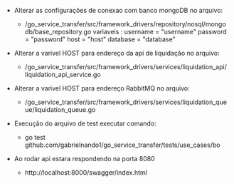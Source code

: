 * Alterar as configurações de conexao com banco mongoDB no arquivo:
    - /go_service_transfer/src/framework_drivers/repository/nosql/mongodb/base_repository.go
        variaveis :     username = "username"
                        password = "password"
                        host     = "host"
                        database = "database"
              


* Alterar a varivel HOST para endereço da api de liquidação no arquivo:
    - /go_service_transfer/src/framework_drivers/services/liquidation_api/liquidation_api_service.go


* Alterar a varivel HOST para endereço RabbitMQ no arquivo: 
    - /go_service_transfer/src/framework_drivers/services/liquidation_queue/liquidation_queue.go



* Execução do arquivo de test executar comando:    
    - go test github.com/gabrielnando1/go_service_transfer/tests/use_cases/bo



* Ao rodar api estara respondendo na porta 8080
    - http://localhost:8000/swagger/index.html
